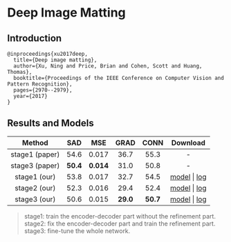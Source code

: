 # Deep Image Matting

## Introduction

```
@inproceedings{xu2017deep,
  title={Deep image matting},
  author={Xu, Ning and Price, Brian and Cohen, Scott and Huang, Thomas},
  booktitle={Proceedings of the IEEE Conference on Computer Vision and Pattern Recognition},
  pages={2970--2979},
  year={2017}
}
```

## Results and Models

|   Method   |  SAD |  MSE  | GRAD | CONN | Download |
|:----------:|:----:|:-----:|:----:|:----:|:--------:|
| stage1 (paper) | 54.6  | 0.017  | 36.7  | 55.3 | - |
| stage3 (paper) | **50.4**  | **0.014**  | 31.0  | 50.8 | - |
| stage1 (our) | 53.8 | 0.017 | 32.7 | 54.5 | [model](TODO) \| [log](TODO) |
| stage2 (our) | 52.3 | 0.016 | 29.4 | 52.4 | [model](TODO) \| [log](TODO) |
| stage3 (our) | 50.6 | 0.015 | **29.0** | **50.7** | [model](TODO) \| [log](TODO) |

> stage1: train the encoder-decoder part without the refinement part. \
> stage2: fix the encoder-decoder part and train the refinement part. \
> stage3: fine-tune the whole network.
